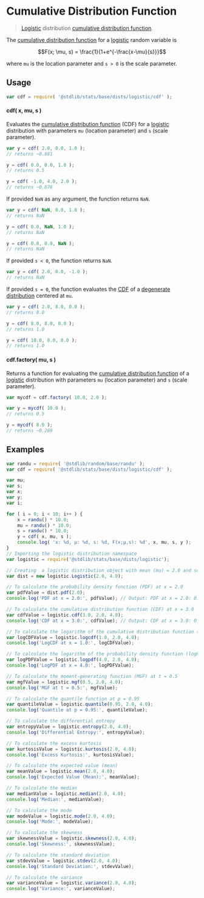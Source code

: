 <!--

@license Apache-2.0

Copyright (c) 2018 The Stdlib Authors.

Licensed under the Apache License, Version 2.0 (the "License");
you may not use this file except in compliance with the License.
You may obtain a copy of the License at

   http://www.apache.org/licenses/LICENSE-2.0

Unless required by applicable law or agreed to in writing, software
distributed under the License is distributed on an "AS IS" BASIS,
WITHOUT WARRANTIES OR CONDITIONS OF ANY KIND, either express or implied.
See the License for the specific language governing permissions and
limitations under the License.

-->

# Cumulative Distribution Function

> [Logistic][logistic-distribution] distribution [cumulative distribution function][cdf].

<section class="intro">

The [cumulative distribution function][cdf] for a [logistic][logistic-distribution] random variable is

<!-- <equation class="equation" label="eq:logistic_cdf" align="center" raw="F(x; \mu, s) = \frac{1}{1+e^{-\frac{x-\mu}{s}}}" alt="Cumulative distribution function for a logistic distribution."> -->

```math
F(x; \mu, s) = \frac{1}{1+e^{-\frac{x-\mu}{s}}}
```

<!-- <div class="equation" align="center" data-raw-text="F(x; \mu, s) = \frac{1}{1+e^{-\frac{x-\mu}{s}}}" data-equation="eq:logistic_cdf">
    <img src="https://cdn.jsdelivr.net/gh/stdlib-js/stdlib@51534079fef45e990850102147e8945fb023d1d0/lib/node_modules/@stdlib/stats/base/dists/logistic/cdf/docs/img/equation_logistic_cdf.svg" alt="Cumulative distribution function for a logistic distribution.">
    <br>
</div> -->

<!-- </equation> -->

where `mu` is the location parameter and `s > 0` is the scale parameter.

</section>

<!-- /.intro -->

<section class="usage">

## Usage

```javascript
var cdf = require( '@stdlib/stats/base/dists/logistic/cdf' );
```

#### cdf( x, mu, s )

Evaluates the [cumulative distribution function][cdf] (CDF) for a [logistic][logistic-distribution] distribution with parameters `mu` (location parameter) and `s` (scale parameter).

```javascript
var y = cdf( 2.0, 0.0, 1.0 );
// returns ~0.881

y = cdf( 0.0, 0.0, 1.0 );
// returns 0.5

y = cdf( -1.0, 4.0, 2.0 );
// returns ~0.076
```

If provided `NaN` as any argument, the function returns `NaN`.

```javascript
var y = cdf( NaN, 0.0, 1.0 );
// returns NaN

y = cdf( 0.0, NaN, 1.0 );
// returns NaN

y = cdf( 0.0, 0.0, NaN );
// returns NaN
```

If provided `s < 0`, the function returns `NaN`.

```javascript
var y = cdf( 2.0, 0.0, -1.0 );
// returns NaN
```

If provided `s = 0`, the function evaluates the [CDF][cdf] of a [degenerate distribution][degenerate-distribution] centered at `mu`.

```javascript
var y = cdf( 2.0, 8.0, 0.0 );
// returns 0.0

y = cdf( 8.0, 8.0, 0.0 );
// returns 1.0

y = cdf( 10.0, 8.0, 0.0 );
// returns 1.0
```

#### cdf.factory( mu, s )

Returns a function for evaluating the [cumulative distribution function][cdf] of a [logistic][logistic-distribution] distribution with parameters `mu` (location parameter) and `s` (scale parameter).

```javascript
var mycdf = cdf.factory( 10.0, 2.0 );

var y = mycdf( 10.0 );
// returns 0.5

y = mycdf( 8.0 );
// returns ~0.269
```

</section>

<!-- /.usage -->

<section class="examples">

## Examples

<!-- eslint no-undef: "error" -->

```javascript
var randu = require( '@stdlib/random/base/randu' );
var cdf = require( '@stdlib/stats/base/dists/logistic/cdf' );

var mu;
var s;
var x;
var y;
var i;

for ( i = 0; i < 10; i++ ) {
    x = randu() * 10.0;
    mu = randu() * 10.0;
    s = randu() * 10.0;
    y = cdf( x, mu, s );
    console.log( 'x: %d, µ: %d, s: %d, F(x;µ,s): %d', x, mu, s, y );
}
// Importing the logistic distribution namespace
var logistic = require('@stdlib/stats/base/dists/logistic');

// Creating  a logistic distribution object with mean (mu) = 2.0 and scale (s) = 4.0
var dist = new logistic.Logistic(2.0, 4.0);

// To calculate the probability density function (PDF) at x = 2.0
var pdfValue = dist.pdf(2.0);
console.log('PDF at x = 2.0:', pdfValue); // Output: PDF at x = 2.0: 0.0625

// To calculate the cumulative distribution function (CDF) at x = 3.0
var cdfValue = logistic.cdf(3.0, 2.0, 4.0);
console.log('CDF at x = 3.0:', cdfValue); // Output: CDF at x = 3.0: 0.5

// To calculate the logarithm of the cumulative distribution function (logCDF) at x = 1.0
var logCDFValue = logistic.logcdf(1.0, 2.0, 4.0);
console.log('LogCDF at x = 1.0:', logCDFValue);

// To calculate the logarithm of the probability density function (logPDF) at x = 4.0
var logPDFValue = logistic.logpdf(4.0, 2.0, 4.0);
console.log('LogPDF at x = 4.0:', logPDFValue);

// To calculate the moment-generating function (MGF) at t = 0.5
var mgfValue = logistic.mgf(0.5, 2.0, 4.0);
console.log('MGF at t = 0.5:', mgfValue);

// To calculate the quantile function at p = 0.95
var quantileValue = logistic.quantile(0.95, 2.0, 4.0);
console.log('Quantile at p = 0.95:', quantileValue);

// To calculate the differential entropy
var entropyValue = logistic.entropy(2.0, 4.0);
console.log('Differential Entropy:', entropyValue);

// To calculate the excess kurtosis
var kurtosisValue = logistic.kurtosis(2.0, 4.0);
console.log('Excess Kurtosis:', kurtosisValue);

// To calculate the expected value (mean)
var meanValue = logistic.mean(2.0, 4.0);
console.log('Expected Value (Mean):', meanValue);

// To calculate the median
var medianValue = logistic.median(2.0, 4.0);
console.log('Median:', medianValue);

// To calculate the mode
var modeValue = logistic.mode(2.0, 4.0);
console.log('Mode:', modeValue);

// To calculate the skewness
var skewnessValue = logistic.skewness(2.0, 4.0);
console.log('Skewness:', skewnessValue);

// To calculate the standard deviation
var stdevValue = logistic.stdev(2.0, 4.0);
console.log('Standard Deviation:', stdevValue);

// To calculate the variance
var varianceValue = logistic.variance(2.0, 4.0);
console.log('Variance:', varianceValue);

```

</section>


<!-- /.examples -->

<!-- Section for related `stdlib` packages. Do not manually edit this section, as it is automatically populated. -->

<section class="related">

</section>

<!-- /.related -->

<!-- Section for all links. Make sure to keep an empty line after the `section` element and another before the `/section` close. -->

<section class="links">

[logistic-distribution]: https://en.wikipedia.org/wiki/Logistic_distribution

[cdf]: https://en.wikipedia.org/wiki/Cumulative_distribution_function

[degenerate-distribution]: https://en.wikipedia.org/wiki/Degenerate_distribution

</section>

<!-- /.links -->
